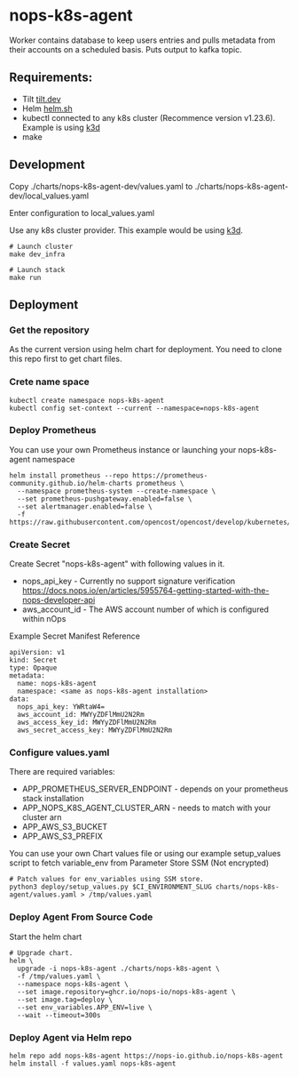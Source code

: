 # nops-k8s-agent

Worker contains database to keep users entries and pulls metadata from their accounts on a scheduled basis.
Puts output to kafka topic.

## Requirements:

- Tilt [tilt.dev](https://tilt.dev)
- Helm [helm.sh](https://helm.sh/)
- kubectl connected to any k8s cluster (Recommence version v1.23.6). Example is using [k3d](https://k3d.io/v5.1.0/)
- make

## Development

Copy ./charts/nops-k8s-agent-dev/values.yaml to ./charts/nops-k8s-agent-dev/local_values.yaml

Enter configuration to local_values.yaml

Use any k8s cluster provider. This example would be using [k3d](https://k3d.io/).

    # Launch cluster
    make dev_infra

    # Launch stack
    make run

## Deployment


### Get the repository

As the current version using helm chart for deployment. You need to clone this repo first to get chart files.


### Crete name space

    kubectl create namespace nops-k8s-agent
    kubectl config set-context --current --namespace=nops-k8s-agent


### Deploy Prometheus

You can use your own Prometheus instance or launching your nops-k8s-agent namespace

    helm install prometheus --repo https://prometheus-community.github.io/helm-charts prometheus \
      --namespace prometheus-system --create-namespace \
      --set prometheus-pushgateway.enabled=false \
      --set alertmanager.enabled=false \
      -f https://raw.githubusercontent.com/opencost/opencost/develop/kubernetes/prometheus/extraScrapeConfigs.yaml


### Create Secret
Create Secret "nops-k8s-agent" with following values in it.
- nops_api_key - Currently no support signature verification https://docs.nops.io/en/articles/5955764-getting-started-with-the-nops-developer-api
- aws_account_id - The AWS account number of which is configured within nOps

Example Secret Manifest Reference
```
apiVersion: v1
kind: Secret
type: Opaque
metadata:
  name: nops-k8s-agent
  namespace: <same as nops-k8s-agent installation>
data:
  nops_api_key: YWRtaW4=
  aws_account_id: MWYyZDFlMmU2N2Rm
  aws_access_key_id: MWYyZDFlMmU2N2Rm 
  aws_secret_access_key: MWYyZDFlMmU2N2Rm

```
### Configure values.yaml

There are required variables:

- APP_PROMETHEUS_SERVER_ENDPOINT - depends on your prometheus stack installation 
- APP_NOPS_K8S_AGENT_CLUSTER_ARN - needs to match with your cluster arn
- APP_AWS_S3_BUCKET
- APP_AWS_S3_PREFIX



You can use your own Chart values file or using our example setup_values script to fetch variable_env from Parameter Store SSM (Not encrypted)

    # Patch values for env_variables using SSM store.
    python3 deploy/setup_values.py $CI_ENVIRONMENT_SLUG charts/nops-k8s-agent/values.yaml > /tmp/values.yaml

### Deploy Agent From Source Code

Start the helm chart

    # Upgrade chart.
    helm \
      upgrade -i nops-k8s-agent ./charts/nops-k8s-agent \
      -f /tmp/values.yaml \
      --namespace nops-k8s-agent \
      --set image.repository=ghcr.io/nops-io/nops-k8s-agent \
      --set image.tag=deploy \
      --set env_variables.APP_ENV=live \
      --wait --timeout=300s



### Deploy Agent via Helm repo

    helm repo add nops-k8s-agent https://nops-io.github.io/nops-k8s-agent
    helm install -f values.yaml nops-k8s-agent
